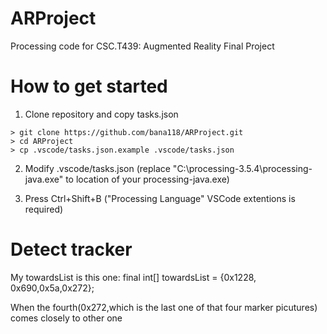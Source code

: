 # ARProject
Processing code for CSC.T439: Augmented Reality Final Project

# How to get started

1. Clone repository and copy tasks.json
```
> git clone https://github.com/bana118/ARProject.git
> cd ARProject
> cp .vscode/tasks.json.example .vscode/tasks.json
```

2. Modify .vscode/tasks.json (replace "C:\\processing-3.5.4\\processing-java.exe" to location of your processing-java.exe)

3. Press Ctrl+Shift+B ("Processing Language" VSCode extentions is required)


# Detect tracker
My    towardsList is this one:    final int[] towardsList = {0x1228, 0x690,0x5a,0x272};

When the fourth(0x272,which is the last one of that four marker picutures) comes closely  to other one

